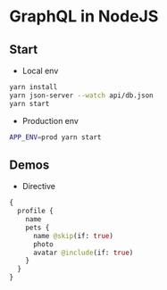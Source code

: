 # GraphQL in NodeJS

## Start

- Local env

```bash
yarn install
yarn json-server --watch api/db.json
yarn start
```

- Production env

```bash
APP_ENV=prod yarn start
```

## Demos

- Directive

```graphql
{
  profile {
    name
    pets {
      name @skip(if: true)
      photo
      avatar @include(if: true)
    }
  }
}
```
